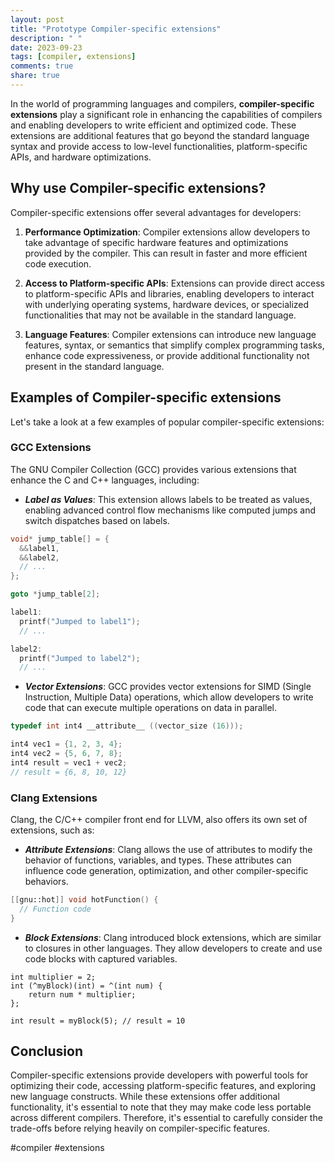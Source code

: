 ```yaml
---
layout: post
title: "Prototype Compiler-specific extensions"
description: " "
date: 2023-09-23
tags: [compiler, extensions]
comments: true
share: true
---
```


In the world of programming languages and compilers, **compiler-specific extensions** play a significant role in enhancing the capabilities of compilers and enabling developers to write efficient and optimized code. These extensions are additional features that go beyond the standard language syntax and provide access to low-level functionalities, platform-specific APIs, and hardware optimizations.

## Why use Compiler-specific extensions?

Compiler-specific extensions offer several advantages for developers:

1. **Performance Optimization**: Compiler extensions allow developers to take advantage of specific hardware features and optimizations provided by the compiler. This can result in faster and more efficient code execution.

2. **Access to Platform-specific APIs**: Extensions can provide direct access to platform-specific APIs and libraries, enabling developers to interact with underlying operating systems, hardware devices, or specialized functionalities that may not be available in the standard language.

3. **Language Features**: Compiler extensions can introduce new language features, syntax, or semantics that simplify complex programming tasks, enhance code expressiveness, or provide additional functionality not present in the standard language.

## Examples of Compiler-specific extensions

Let's take a look at a few examples of popular compiler-specific extensions:

### GCC Extensions

The GNU Compiler Collection (GCC) provides various extensions that enhance the C and C++ languages, including:

- **_Label as Values_**: This extension allows labels to be treated as values, enabling advanced control flow mechanisms like computed jumps and switch dispatches based on labels.

```c
void* jump_table[] = {
  &&label1,
  &&label2,
  // ...
};

goto *jump_table[2];

label1:
  printf("Jumped to label1");
  // ...

label2:
  printf("Jumped to label2");
  // ...
```

- **_Vector Extensions_**: GCC provides vector extensions for SIMD (Single Instruction, Multiple Data) operations, which allow developers to write code that can execute multiple operations on data in parallel.

```c
typedef int int4 __attribute__ ((vector_size (16)));

int4 vec1 = {1, 2, 3, 4};
int4 vec2 = {5, 6, 7, 8};
int4 result = vec1 + vec2;
// result = {6, 8, 10, 12}
```

### Clang Extensions

Clang, the C/C++ compiler front end for LLVM, also offers its own set of extensions, such as:

- **_Attribute Extensions_**: Clang allows the use of attributes to modify the behavior of functions, variables, and types. These attributes can influence code generation, optimization, and other compiler-specific behaviors.

```c++
[[gnu::hot]] void hotFunction() {
  // Function code
}
```

- **_Block Extensions_**: Clang introduced block extensions, which are similar to closures in other languages. They allow developers to create and use code blocks with captured variables.

```obj-c
int multiplier = 2;
int (^myBlock)(int) = ^(int num) {
    return num * multiplier;
};

int result = myBlock(5); // result = 10
```

## Conclusion

Compiler-specific extensions provide developers with powerful tools for optimizing their code, accessing platform-specific features, and exploring new language constructs. While these extensions offer additional functionality, it's essential to note that they may make code less portable across different compilers. Therefore, it's essential to carefully consider the trade-offs before relying heavily on compiler-specific features.

#compiler #extensions